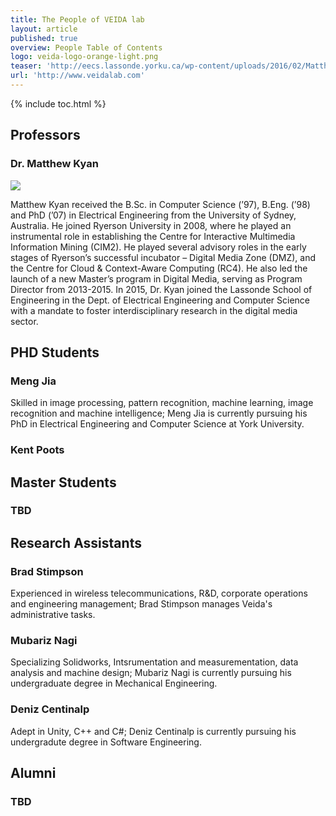 ```yaml
---
title: The People of VEIDA lab
layout: article
published: true
overview: People Table of Contents
logo: veida-logo-orange-light.png
teaser: 'http://eecs.lassonde.yorku.ca/wp-content/uploads/2016/02/Matthew-550x400.jpg'
url: 'http://www.veidalab.com'
---
```



{% include toc.html %}


## Professors

### Dr. Matthew Kyan

[![]({{site.baseurl}}/http://eecs.lassonde.yorku.ca/wp-content/uploads/2016/02/Matthew-550x400.jpg)](http://eecs.lassonde.yorku.ca/faculty/matthew-kyan/)

Matthew Kyan received the B.Sc. in Computer Science (’97), B.Eng. (’98) and PhD (’07) in
Electrical Engineering from the University of Sydney, Australia. He joined Ryerson University
in 2008, where he played an instrumental role in establishing the Centre for Interactive
Multimedia Information Mining (CIM2). He played several advisory roles in the early stages of
Ryerson’s successful incubator – Digital Media Zone (DMZ), and the Centre for Cloud &
Context-Aware Computing (RC4). He also led the launch of a new Master’s program in Digital
Media, serving as Program Director from 2013-2015. In 2015, Dr. Kyan joined the Lassonde
School of Engineering in the Dept. of Electrical Engineering and Computer Science with a
mandate to foster interdisciplinary research in the digital media sector.


## PHD Students

### Meng Jia
Skilled in image processing, pattern recognition, machine learning, image recognition and machine intelligence; Meng Jia is currently pursuing his PhD in Electrical Engineering and Computer Science at York University. 
### Kent Poots 

## Master Students 

### TBD

## Research Assistants 

### Brad Stimpson 
Experienced in wireless telecommunications, R&D, corporate operations and engineering management; Brad Stimpson manages Veida's administrative tasks. 

### Mubariz Nagi 
Specializing Solidworks, Intsrumentation and measurementation, data analysis and machine design; Mubariz Nagi is currently pursuing his undergraduate degree in Mechanical Engineering. 

### Deniz Centinalp
Adept in Unity, C++ and C#; Deniz Centinalp is currently pursuing his undergradute degree in Software Engineering.

## Alumni 

### TBD

